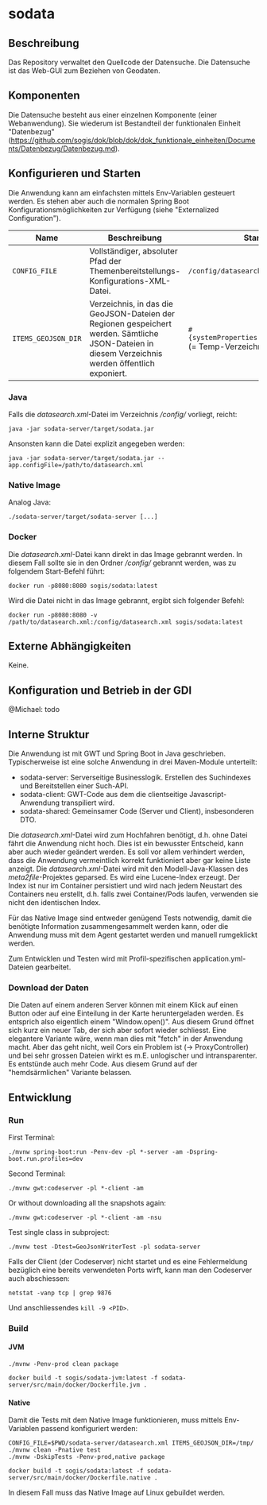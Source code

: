 # sodata

## Beschreibung

Das Repository verwaltet den Quellcode der Datensuche. Die Datensuche ist das Web-GUI zum Beziehen von Geodaten.

## Komponenten

Die Datensuche besteht aus einer einzelnen Komponente (einer Webanwendung). Sie wiederum ist Bestandteil der funktionalen Einheit "Datenbezug" (https://github.com/sogis/dok/blob/dok/dok_funktionale_einheiten/Documents/Datenbezug/Datenbezug.md).

## Konfigurieren und Starten

Die Anwendung kann am einfachsten mittels Env-Variablen gesteuert werden. Es stehen aber auch die normalen Spring Boot Konfigurationsmöglichkeiten zur Verfügung (siehe "Externalized Configuration").

| Name | Beschreibung | Standard |
|-----|-----|-----|
| `CONFIG_FILE` | Vollständiger, absoluter Pfad der Themenbereitstellungs-Konfigurations-XML-Datei. | `/config/datasearch.xml` |
| `ITEMS_GEOJSON_DIR` | Verzeichnis, in das die GeoJSON-Dateien der Regionen gespeichert werden. Sämtliche JSON-Dateien in diesem Verzeichnis werden öffentlich exponiert. | `#{systemProperties['java.io.tmpdir']}` (= Temp-Verzeichnis des OS) |

### Java

Falls die _datasearch.xml_-Datei im Verzeichnis _/config/_ vorliegt, reicht:
```
java -jar sodata-server/target/sodata.jar 
```

Ansonsten kann die Datei explizit angegeben werden:

```
java -jar sodata-server/target/sodata.jar --app.configFile=/path/to/datasearch.xml
```

### Native Image

Analog Java:

```
./sodata-server/target/sodata-server [...]
```

### Docker

Die _datasearch.xml_-Datei kann direkt in das Image gebrannt werden. In diesem Fall sollte sie in den Ordner _/config/_ gebrannt werden, was zu folgendem Start-Befehl führt:

```
docker run -p8080:8080 sogis/sodata:latest
```

Wird die Datei nicht in das Image gebrannt, ergibt sich folgender Befehl:

```
docker run -p8080:8080 -v /path/to/datasearch.xml:/config/datasearch.xml sogis/sodata:latest
```

## Externe Abhängigkeiten

Keine.

## Konfiguration und Betrieb in der GDI

@Michael: todo

## Interne Struktur

Die Anwendung ist mit GWT und Spring Boot in Java geschrieben. Typischerweise ist eine solche Anwendung in drei Maven-Module unterteilt:

- sodata-server: Serverseitige Businesslogik. Erstellen des Suchindexes und Bereitstellen einer Such-API.
- sodata-client: GWT-Code aus dem die clientseitige Javascript-Anwendung transpiliert wird.
- sodata-shared: Gemeinsamer Code (Server und Client), insbesonderen DTO.

Die _datasearch.xml_-Datei wird zum Hochfahren benötigt, d.h. ohne Datei fährt die Anwendung nicht hoch. Dies ist ein bewusster Entscheid, kann aber auch wieder geändert werden. Es soll vor allem verhindert werden, dass die Anwendung vermeintlich korrekt funktioniert aber gar keine Liste anzeigt. Die _datasearch.xml_-Datei wird mit den Modell-Java-Klassen des _meta2file_-Projektes geparsed. Es wird eine Lucene-Index erzeugt. Der Index ist nur im Container persistiert und wird nach jedem Neustart des Containers neu erstellt, d.h. falls zwei Container/Pods laufen, verwenden sie nicht den identischen Index.

Für das Native Image sind entweder genügend Tests notwendig, damit die benötigte Information zusammengesammelt werden kann, oder die Anwendung muss mit dem Agent gestartet werden und manuell rumgeklickt werden.

Zum Entwicklen und Testen wird mit Profil-spezifischen application.yml-Dateien gearbeitet.

### Download der Daten
Die Daten auf einem anderen Server können mit einem Klick auf einen Button oder auf eine Einteilung in der Karte heruntergeladen werden. Es entsprich also eigentlich einem "Window.open()". Aus diesem Grund öffnet sich kurz ein neuer Tab, der sich aber sofort wieder schliesst. Eine elegantere Variante wäre, wenn man dies mit "fetch" in der Anwendung macht. Aber das geht nicht, weil Cors ein Problem ist (-> ProxyController) und bei sehr grossen Dateien wirkt es m.E. unlogischer und intransparenter. Es entstünde auch mehr Code. Aus diesem Grund auf der "hemdsärmlichen" Variante belassen.

## Entwicklung

### Run 
First Terminal:
```
./mvnw spring-boot:run -Penv-dev -pl *-server -am -Dspring-boot.run.profiles=dev
```

Second Terminal:
```
./mvnw gwt:codeserver -pl *-client -am
```

Or without downloading all the snapshots again:
```
./mvnw gwt:codeserver -pl *-client -am -nsu 
```

Test single class in subproject:
```
./mvnw test -Dtest=GeoJsonWriterTest -pl sodata-server
```

Falls der Client (der Codeserver) nicht startet und es eine Fehlermeldung bezüglich eine bereits verwendeten Ports wirft, kann man den Codeserver auch abschiessen:

```
netstat -vanp tcp | grep 9876
```

Und anschliessendes `kill -9 <PID>`.

### Build

#### JVM
```
./mvnw -Penv-prod clean package
```

```
docker build -t sogis/sodata-jvm:latest -f sodata-server/src/main/docker/Dockerfile.jvm .
```


#### Native
Damit die Tests mit dem Native Image funktionieren, muss mittels Env-Variablen passend konfiguriert werden:

```
CONFIG_FILE=$PWD/sodata-server/datasearch.xml ITEMS_GEOJSON_DIR=/tmp/ ./mvnw clean -Pnative test
./mvnw -DskipTests -Penv-prod,native package
```

```
docker build -t sogis/sodata:latest -f sodata-server/src/main/docker/Dockerfile.native .
```

In diesem Fall muss das Native Image auf Linux gebuildet werden.

